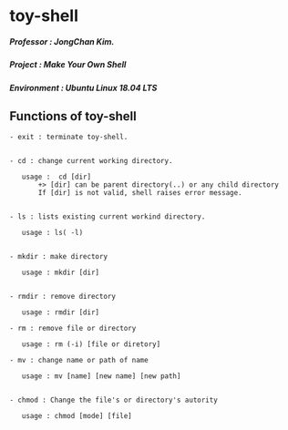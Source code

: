 # toy-shell

#####  Professor : JongChan Kim.

#####  Project : Make Your Own Shell 

#####  Environment : Ubuntu Linux 18.04 LTS 



## Functions of toy-shell
~~~
- exit : terminate toy-shell.


- cd : change current working directory.

   usage :  cd [dir]
       +> [dir] can be parent directory(..) or any child directory
       If [dir] is not valid, shell raises error message.


- ls : lists existing current workind directory.
    
   usage : ls( -l)


- mkdir : make directory

   usage : mkdir [dir]


- rmdir : remove directory

   usage : rmdir [dir]

- rm : remove file or directory

   usage : rm (-i) [file or diretory]

- mv : change name or path of name

   usage : mv [name] [new name] [new path]


- chmod : Change the file's or directory's autority

   usage : chmod [mode] [file]
~~~



